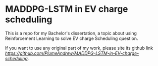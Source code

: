 # MADDPG-LSTM in EV charge scheduling
 This is a repo for my Bachelor's dissertation, a topic about using Reinforcement Learning to solve EV charge Scheduling question. 
 
 If you want to use any original part of my work, please site its github link _https://github.com/PlumeAndrew/MADDPG-LSTM-in-EV-charge-scheduling_.
